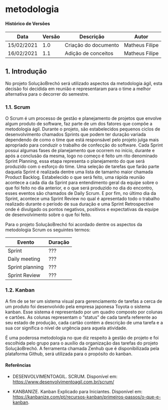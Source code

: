 # metodologia

#### Histórico de Versões

| Data | Versão | Descrição | Autor |
|------|--------|-----------|-------|
| 15/02/2021 | 1.0 | Criação do documento | Matheus Filipe |
| 16/02/2021 | 1.1 | Adição de conceitos | Matheus Filipe |


## 1. Introdução

No projeto SoluçãoBrechó será utilizado aspectos da metodologia ágil, esta decisão foi decidida em reunião e representaram para o time a melhor alternativa para o decorrer do semestre.

### 1.1. Scrum
O Scrum é um processo de gestão e planejamento de projetos que envolve algum produto de software, faz parte de um dos fatores que compõe a metodologia ágil. Durante o projeto, são estabelecidos pequenos ciclos de desenvolvimento chamados Sprints que podem ter duração variada dependendo de como o time que está responsável pelo projeto julga mais apropriado para conduzir o trabalho de confecção do software. Cada Sprint possui algumas fases de planejamento que ocorrem no início, durante e após a conclusão da mesma, logo no começo é feito um rito denominado Sprint Planning, essa etapa representa o planejamento do que será produzido com o esforço do time. Uma seleção de tarefas que farão parte daquela Sprint é realizada dentre uma lista de tamanho maior chamada Product Backlog. Estabelecido o que será feito, uma rápida reunião acontece a cada dia da Sprint para entendimento geral da equipe sobre o que foi feito no dia anterior, e o que será produzido no dia do encontro, esses eventos são chamados de Daily Scrum. E por fim, no último dia da Sprint, acontece uma Sprint Review no qual é apresentado todo o trabalho realizado durante o período de sua duração e uma Sprint Retrospective onde é divulgado os pontos negativos, positivos e expectativas da equipe de desenvolvimento sobre o que foi feito.

Para o projeto SoluçãoBrechó foi acordado dentre os aspectos da metodologia Scrum os seguintes termos:

| Evento | Duração |
| --- | --- |
| Sprint | ??? |
| Daily meeting | ??? |
| Sprint planning | ??? |
| Sprint Review | ??? |   


### 1.2. Kanban
A fim de se ter um sistema visual para gerenciamento de tarefas a cerca de um produto foi desenvolvido pela empresa japonesa Toyota o sistema kanban. Esse sistema é representado por um quadro composto por colunas e cartões. As colunas representam o “status” de cada tarefa referente ao seu estado de produção, cada cartão contém a descrição de uma tarefa e a sua cor significa o nível de urgência para aquela atividade.

É uma poderosa metodologia no que diz respeito à gestão de projeto e foi escolhida pelo grupo para o auxílio da organização das tarefas do projeto SoluçãoBrechó. A ferramenta chamada Zenhub que é disponibilizada pela plataforma Github, será utilizada para o propósito do kanban. 


#### Referências

* DESENVOLVIMENTOAGIL. SCRUM. Disponível em: https://www.desenvolvimentoagil.com.br/scrum/
 
* KANBANIZE. Kanban Explicado para Iniciantes. Disponível em: https://kanbanize.com/pt/recursos-kanban/primeiros-passos/o-que-e-kanban.  

